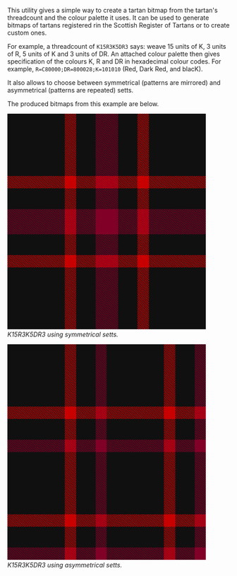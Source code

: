 This utility gives a simple way to create a tartan bitmap from the tartan's threadcount and the colour palette it uses. It can be used to generate bitmaps of tartans registered rin the Scottish Register of Tartans or to create custom ones.

For example, a threadcount of `K15R3K5DR3` says: weave 15 units of K, 3 units of R, 5 units of K and 3 units of DR. An attached colour palette then gives specification of the colours K, R and DR in hexadecimal colour codes. For example, `R=C80000;DR=800028;K=101010` (Red, Dark Red, and blacK).

It also allows to choose between symmetrical (patterns are mirrored) and asymmetrical (patterns are repeated) setts. 

The produced bitmaps from this example are below. 

![Symmetrical setts](tartan_export_2.png)
*K15R3K5DR3 using symmetrical setts.*

![Asymmetrical setts](tartan_export_1.png)
*K15R3K5DR3 using asymmetrical setts.*
